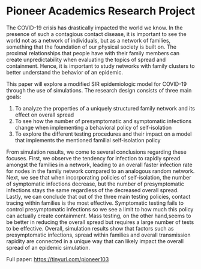 # Pioneer Academics Research Project

The COVID-19 crisis has drastically impacted the world we know. In the presence of such a contagious contact disease, it is important to see the world not as a network of individuals, but as a network of families, something that the foundation of our physical society is built on. The proximal relationships that people have with their family members can create unpredictability when evaluating the topics of spread and containment. Hence, it is important to study networks with family clusters to better understand the behavior of an epidemic. 

This paper will explore a modified SIR epidemiologic model for COVID-19 through the use of simulations. The research design consists of three main goals: 
1. To analyze the properties of a uniquely structured family network and its effect on overall spread 
2. To see how the number of presymptomatic and symptomatic infections change when implementing a behavioral policy of self-isolation
3. To explore the different testing procedures and their impact on a model that implements the mentioned familial self-isolation policy

From simulation results, we come to several conclusions regarding these focuses. First, we observe the tendency for infection to rapidly spread amongst the families in a network, leading to an overall faster infection rate for nodes in the family network compared to an analogous random network. Next, we see that when incorporating policies of self-isolation, the number of symptomatic infections decrease, but the number of presymptomatic infections stays the same regardless of the decreased overall spread. Lastly, we can conclude that out of the three main testing policies, contact tracing within families is the most effective. Symptomatic testing fails to control presymptomatic infections so we see a limit to how much this policy can actually create containment. Mass testing, on the other hand,seems to be better in reducing the overall spread but requires a large number of tests to be effective. Overall, simulation results show that factors such as presymptomatic infections, spread within families and overall transmission rapidity are connected in a unique way that can likely impact the overall spread of an epidemic simulation.

Full paper: https://tinyurl.com/pioneer103
